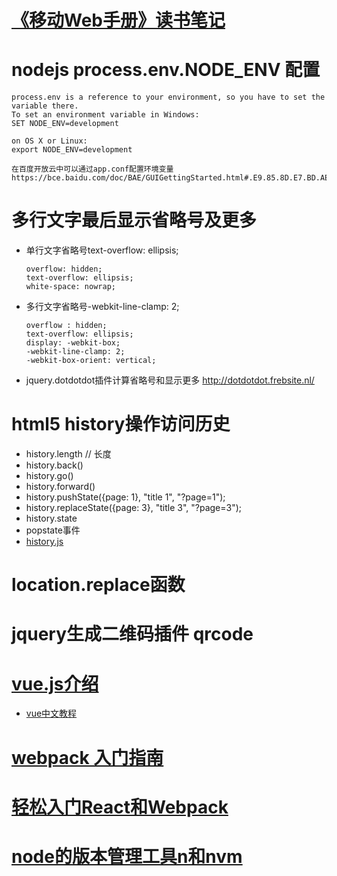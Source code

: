 
# [《移动Web手册》读书笔记](http://idlelife.org/archives/969?utm_source=tuicool&utm_medium=referral)

# nodejs process.env.NODE_ENV 配置
>
    process.env is a reference to your environment, so you have to set the variable there.
    To set an environment variable in Windows:
    SET NODE_ENV=development
    
    on OS X or Linux:
    export NODE_ENV=development
    
    在百度开放云中可以通过app.conf配置环境变量
    https://bce.baidu.com/doc/BAE/GUIGettingStarted.html#.E9.85.8D.E7.BD.AEapp.conf
    


# 多行文字最后显示省略号及更多
- 单行文字省略号text-overflow: ellipsis;
    ```
    overflow: hidden;
    text-overflow: ellipsis;
    white-space: nowrap;
    ```
- 多行文字省略号-webkit-line-clamp: 2;
    ```
    overflow : hidden;
    text-overflow: ellipsis;
    display: -webkit-box;
    -webkit-line-clamp: 2;
    -webkit-box-orient: vertical;
    ```
- jquery.dotdotdot插件计算省略号和显示更多 http://dotdotdot.frebsite.nl/


# html5 history操作访问历史
* history.length // 长度
* history.back()
* history.go()
* history.forward()
* history.pushState({page: 1}, "title 1", "?page=1");
* history.replaceState({page: 3}, "title 3", "?page=3");
* history.state
* popstate事件
* [history.js](https://github.com/browserstate/history.js/)

# location.replace函数

# jquery生成二维码插件 qrcode


# [vue.js介绍](http://zhuanlan.zhihu.com/evanyou/20302927)
* [vue中文教程](http://vuejs.org.cn/guide/installation.html)


# [webpack 入门指南](http://www.cnblogs.com/vajoy/p/4650467.html)
# [轻松入门React和Webpack](http://xpc.im.baidu.com/html/richmedia/show.html?t=1&key=Zjg3M2UxYmEwMTI2M2QxYjYwZWMxZWY4ZDhjMzVlZjAyMzJlNjIwZjk3Yzg4MDc0NWI4ZDliOGRkNWFiN2ViZQ&index=2#)

# [node的版本管理工具n和nvm](http://it.taocms.org/03/3079.html)